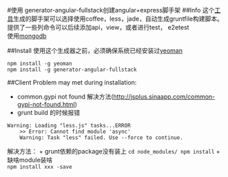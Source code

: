 #使用 generator-angular-fullstack创建angular+express脚手架
##Info
这个[工具](https://github.com/DaftMonk/generator-angular-fullstack)生成的脚手架可以选择使用coffee，less，jade，自动生成gruntfile构建脚本。  
提供了一些列命令可以后续添加api，view，或者进行test， e2etest  
使用[mongodb](http://docs.mongodb.org/manual/tutorial/)  

##Install
使用这个生成器之前，必须确保系统已经安装过[yeoman](http://yeoman.io)  
```
npm install -g yeoman
npm install -g generator-angular-fullstack
```

##Client
Problem may met during installation:  
+ common.gypi not found
解决方法(http://jsplus.sinaapp.com/common-gypi-not-found.html)
+ grunt build 的时候报错
```
Warning: Loading "less.js" tasks...ERROR
    >> Error: Cannot find module 'async'
    Warning: Task "less" failed. Use --force to continue.
```
解决方法：
	+ grunt依赖的package没有装上
    ```
    cd node_modules/
    npm install
    ```
	+ 缺啥module装啥  
	`npm install xxx -save`
    


